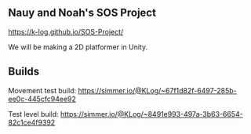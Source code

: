 Nauy and Noah's SOS Project
----

https://k-log.github.io/SOS-Project/

We will be making a 2D platformer in Unity.

Builds
---
Movement test build: https://simmer.io/@KLog/~67f1d82f-6497-285b-ee0c-445cfc94ee92

Test level build: https://simmer.io/@KLog/~8491e993-497a-3b63-6654-82c1ce4f9392
